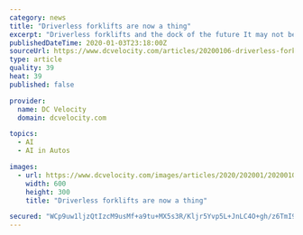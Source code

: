 ```yaml
---
category: news
title: "Driverless forklifts are now a thing"
excerpt: "Driverless forklifts and the dock of the future It may not be long before driverless ... Addressing such complexities will probably require artificial intelligence (AI) or machine learning, he adds. But until then? Eastabrook expects the loading process will be collaborative, with a human working with multiple pieces of automated equipment."
publishedDateTime: 2020-01-03T23:18:00Z
sourceUrl: https://www.dcvelocity.com/articles/20200106-driverless-forklifts-are-now-a-thing/
type: article
quality: 39
heat: 39
published: false

provider:
  name: DC Velocity
  domain: dcvelocity.com

topics:
  - AI
  - AI in Autos

images:
  - url: https://www.dcvelocity.com/images/articles/2020/202001/20200106forklifts.jpg
    width: 600
    height: 300
    title: "Driverless forklifts are now a thing"

secured: "WCp9uw1ljzQtIzcM9usMf+a9tu+MX5s3R/Kljr5Yvp5L+JnLC4O+gh/z6TmI9OMf2FAQ25ZFBHTb4cAAQ5L8qj4TnUmhGF6Rjbr3jMSKnGA7ylSuaaUJA3Vt+Q6D2qJBpBXiAvLW7sIOgwvbo5LZg2Z46bB5WTQkECP9IypI87DexSxQ8gbWVU0YT7LorUaKXiJ17UsPCVgyV6G/6D5MFpQsHQhWF7yNpOp6XvkG1p6yKoltMC+XBNn5JwXrZ0cFVhGTMamZh0oDFNLZ+0SINuRr0zxeGENtcywW1l6mjRUHQQRwRdC3m6HEFtKrWrtGV2mEwK72HmdocVFwpaKsOTVBcAeBXof9JUEnM2DXVkd/6Jx1Y7EfSi1lxKueDqm4u7aKogDH6DgnZI8aOfdjJDsDR0Z0ziH/6NASFvc1cvUp4O3qeb89Qs+6c14kd2hsFepqC1uK7aJe1sCdc0Wt8g==;Iu7fZt7g49Ohty50oI0UPg=="
---
```



